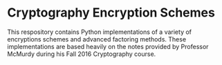 # Cryptography Encryption Schemes
This respository contains Python implementations of a variety of encryptions schemes and advanced factoring methods. These implementations are based heavily on the notes provided by Professor McMurdy during his Fall 2016 Cryptography course.
